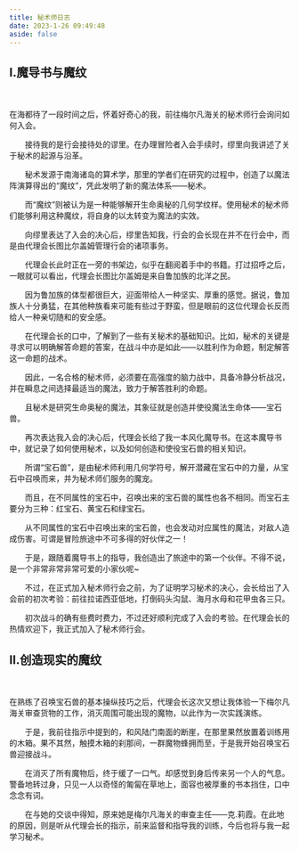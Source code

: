 ```yaml
---
title: 秘术师日志
date: 2023-1-26 09:49:48
aside: false
---
```




## Ⅰ.魔导书与魔纹

　　

​        在海都待了一段时间之后，怀着好奇心的我，前往梅尔凡海关的秘术师行会询问如何入会。

　　接待我的是行会接待处的谬里。在办理冒险者入会手续时，缪里向我讲述了关于秘术的起源与沿革。

　　秘术发源于南海诸岛的算术学，那里的学者们在研究的过程中，创造了以魔法阵演算得出的“魔纹”，凭此发明了新的魔法体系——秘术。

　　而“魔纹”则被认为是一种能够解开生命奥秘的几何学纹样。使用秘术的秘术师们能够利用这种魔纹，将自身的以太转变为魔法的实效。

　　向缪里表达了入会的决心后，缪里告知我，行会的会长现在并不在行会中，而是由代理会长图比尔盖姆管理行会的诸项事务。

　　代理会长此时正在一旁的书架边，似乎在翻阅着手中的书籍。打过招呼之后，一眼就可以看出，代理会长图比尔盖姆是来自鲁加族的北洋之民。

　　因为鲁加族的体型都很巨大，迎面带给人一种坚实、厚重的感觉。据说，鲁加族人十分勇猛，在其他种族看来可能有些过于野蛮，但是眼前的这位代理会长反而给人一种亲切随和的安全感。

　　在代理会长的口中，了解到了一些有关秘术的基础知识。比如，秘术的关键是寻求可以明确解答命题的答案，在战斗中亦是如此——以胜利作为命题，制定解答这一命题的战术。

　　因此，一名合格的秘术师，必须要在高强度的脑力战中，具备冷静分析战况，并在瞬息之间选择最适当的魔法，致力于解答胜利的命题。

　　且秘术是研究生命奥秘的魔法，其象征就是创造并使役魔法生命体——宝石兽。

　　再次表达我入会的决心后，代理会长给了我一本风化魔导书。在这本魔导书中，就记录了如何使用秘术，以及如何创造和使役宝石兽的相关知识。

　　所谓“宝石兽”，是由秘术师利用几何学符号，解开潜藏在宝石中的力量，从宝石中召唤而来，并为秘术师们服务的魔宠。

　　而且，在不同属性的宝石中，召唤出来的宝石兽的属性也各不相同。而宝石主要分为三种：红宝石、黄宝石和绿宝石。

　　从不同属性的宝石中召唤出来的宝石兽，也会发动对应属性的魔法，对敌人造成伤害。可谓是冒险旅途中不可多得的好伙伴之一！

　　于是，跟随着魔导书上的指导，我创造出了旅途中的第一个伙伴。不得不说，是一个非常非常非常可爱的小家伙呢~

　　不过，在正式加入秘术师行会之前，为了证明学习秘术的决心，会长给出了入会前的初次考验：前往拉诺西亚低地，打倒码头沟鼠、海月水母和花甲虫各三只。

　　初次战斗的确有些费时费力，不过还好顺利完成了入会的考验。在代理会长的热情欢迎下，我正式加入了秘术师行会。



## Ⅱ.创造现实的魔纹

　　

​        在熟练了召唤宝石兽的基本操纵技巧之后，代理会长这次又想让我体验一下梅尔凡海关审查货物的工作，消灭周围可能出现的魔物，以此作为一次实践演练。

　　于是，我前往指示中提到的，和风陆门南面的断崖，在那里果然放置着训练用的木箱。果不其然，触摸木箱的刹那间，一群魔物蜂拥而至，于是我开始召唤宝石兽迎接战斗。

　　在消灭了所有魔物后，终于缓了一口气。却感觉到身后传来另一个人的气息。警备地转过身，只见一人以奇怪的匍匐在草地上，面容也被厚重的书本挡住，口中念念有词。

　　在与她的交谈中得知，原来她是梅尔凡海关的审查主任——克.莉霞。在此地的原因，则是听从代理会长的指示，前来监督和指导我的训练，今后也将与我一起学习秘术。

　　

　　


　　

　　

　　


　　

　　

　　　


　　

　　

　　


　　

　　

　　
